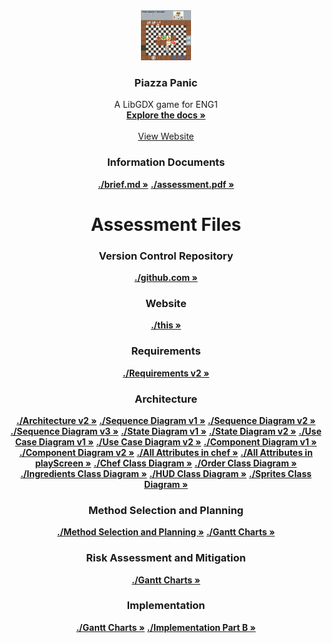 <div align="center">
  <a href="(https://github.com/team13eng1/piazza-panic/)">
    <img src="./Capture.PNG" alt="Logo" width="80" height="80">
  </a>

  <h3 align="center">Piazza Panic</h3>

  <p align="center">
    A LibGDX game for ENG1
    <br />
    <a href="https://github.com/team13eng1/piazza-panic"><strong>Explore the docs »</strong></a>
    <br />
    <br />
    <a href="https://team13eng1.github.io/">View Website</a>
  </p>
</div>



<h3 align="center">Information Documents</h3>
<p align="center">
  <a href="https://github.com/team13eng1/team13eng1.github.io/blob/main/brief.md"><strong>./brief.md »</strong></a>
  <a href="https://github.com/team13eng1/team13eng1.github.io/blob/main/eng1-team-assessment-1.pdf"><strong>./assessment.pdf »</strong></a>
</p>
<h1 align="center">Assessment Files</h3>

<h3 align="center">Version Control Repository</h3>
<p align="center">
  <a href="https://github.com/team13eng1/piazza-panic"><strong>./github.com »</strong></a>
<p>
<h3 align="center">Website</h3>
<p align="center">
  <a href="https://team13eng1.github.io/"><strong>./this »</strong></a>
</p>
<h3 align="center">Requirements</h3>
<p align="center">
  <a href="https://docs.google.com/document/d/14xC_9AU1TNzVsYBPPQkQcOf7-p9uDgXz06P9n4omAoU/edit?usp=sharing"><strong>./Requirements v2 »</strong></a>
</p>
<h3 align="center">Architecture</h3>
<p align="center">
  <a href="https://docs.google.com/document/d/1C37P7E7QMpQ2_upDEav_5IaYZI2txGHKGNSV95MEUmg/edit?usp=sharing"><strong>./Architecture v2 »</strong></a>
  <a href="https://docs.google.com/document/d/1VKIFojElkkcRvPWXEcVTYmcR-0OjmI47wZAIR_i_evo/edit?usp=sharing"><strong>./Sequence Diagram v1 »</strong></a>
  <a href="https://docs.google.com/document/d/1sPu1VbSBOMXK2TqgbtHi6kGX__3sMv_zsV_rjNoXPEY/edit?usp=sharing"><strong>./Sequence Diagram v2 »</strong></a>
  <a href="https://docs.google.com/document/d/1mqmxBh0yFlnhPykM4uecN6lWyX5X7-X4usfZxWY9UR8/edit?usp=sharing"><strong>./Sequence Diagram v3 »</strong></a>
  <a href="https://docs.google.com/document/d/1mxSktbEKilJlTQuocZTRwtXO0bpTBrKjiszdZl-_dic/edit?usp=sharing"><strong>./State Diagram v1 »</strong></a>
  <a href="https://docs.google.com/document/d/1xAQJlsoyofYlBfASWHvA1YYBzkpXP0AQbQ6klGliPl8/edit?usp=sharing"><strong>./State Diagram v2 »</strong></a>
  <a href="https://docs.google.com/document/d/1k2hfI4rqjvvHnyrN7B47TRmqYa59kTHKync8VdqXUzQ/edit?usp=sharing"><strong>./Use Case Diagram v1 »</strong></a>
  <a href="https://docs.google.com/document/d/1QW9zsoVjw2Vt4r2JMbNrwcXZ1RFa8ZHj-NnjDLV7OlM/edit?usp=sharing"><strong>./Use Case Diagram v2 »</strong></a>
  <a href="https://docs.google.com/document/d/13j2cNZYQoJQnB7nHC7kAAF9Ob0nHZFDUtkbJsPsQWik/edit?usp=sharing"><strong>./Component Diagram v1 »</strong></a>
  <a href="https://docs.google.com/document/d/1xgLKYW41srZMSyw5mRAz1mx102CQ5vdNMA0-3lvsDIY/edit?usp=sharing"><strong>./Component Diagram v2 »</strong></a>
  <a href="https://docs.google.com/document/d/1FBTngQv7T7KY_4j9x_pTy1yngidrDIsmaPiW6pVCUXk/edit?usp=sharing"><strong>./All Attributes in chef »</strong></a>
  <a href="https://docs.google.com/document/d/1sTHRd5pYrgpxtjdfhZxpuaB2bizUopMTt5Jq8L75mWM/edit?usp=sharing"><strong>./All Attributes in playScreen »</strong></a>
  <a href="https://docs.google.com/document/d/1Lrw2ksu2FK23QApVQ3dru9zBOlh5GfvUqUqLIv3UHbw/edit?usp=sharing"><strong>./Chef Class Diagram »</strong></a>
  <a href="https://docs.google.com/document/d/1vvNBntwySPT_aYOtK_VxDSsztHHCdIhBaZAvcHR2tbU/edit?usp=sharing"><strong>./Order Class Diagram »</strong></a>
  <a href="https://docs.google.com/document/d/1UOwp8ILGWlg-nqdqM0aDKsDIxKNqZpE1zUJpEXCPk6g/edit?usp=sharing"><strong>./Ingredients Class Diagram »</strong></a>
  <a href="https://docs.google.com/document/d/11Pp8EwMUzGXJEzJnh0jWJmk5QLYgO8yEh_cgg7m3ZGo/edit?usp=sharing"><strong>./HUD Class Diagram »</strong></a>
  <a href="https://docs.google.com/document/d/1Ynn_iEfwpWjDQFIO_OjvTZLLb8dy5Q4bF_hTmmgdSoQ/edit?usp=sharing"><strong>./Sprites Class Diagram »</strong></a>
</p>
<h3 align="center">Method Selection and Planning</h3>
<p align="center">
  <a href="https://docs.google.com/document/d/1jqhXtscTEUJq8uYimeMQWQmvJeHCHwq9z6KpHBavZIo/edit?usp=sharing"><strong>./Method Selection and Planning »</strong></a>
  <a href="https://docs.google.com/document/d/1oxSF65FLftRZ5VzxUSBAj_ifcBLU4WiMHZfJrkjQ54s/edit?usp=sharing"><strong>./Gantt Charts »</strong></a>
</p>
<h3 align="center">Risk Assessment and Mitigation</h3>
<p align="center">
  <a href="https://docs.google.com/document/d/1oxSF65FLftRZ5VzxUSBAj_ifcBLU4WiMHZfJrkjQ54s/edit?usp=sharing"><strong>./Gantt Charts »</strong></a>
</p>
<h3 align="center">Implementation</h3>
<p align="center">
  <a href="https://docs.google.com/document/d/1oxSF65FLftRZ5VzxUSBAj_ifcBLU4WiMHZfJrkjQ54s/edit?usp=sharing"><strong>./Gantt Charts »</strong></a>
  <a href="https://docs.google.com/document/d/1m3DnzsrjSQlo6o5WrNfFBIGUawQ1ybuUbZkpYbwl9f4/edit?usp=sharing"><strong>./Implementation Part B »</strong></a>
</p>
